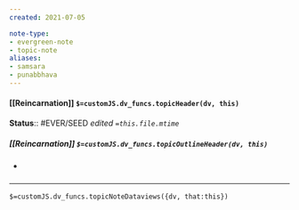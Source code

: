```yaml
---
created: 2021-07-05

note-type: 
- evergreen-note
- topic-note
aliases:
- samsara
- punabbhava
---
```

#### [[Reincarnation]] `$=customJS.dv_funcs.topicHeader(dv, this)`


**Status**:: #EVER/SEED
*edited `=this.file.mtime`*

##### [[Reincarnation]] `$=customJS.dv_funcs.topicOutlineHeader(dv, this)`
- 

### <hr class="dataviews"/>

`$=customJS.dv_funcs.topicNoteDataviews({dv, that:this})`